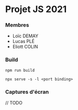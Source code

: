 # Projet JS 2021

### Membres

- Loïc DEMAY
- Lucas PLÉ
- Eliott COLIN

### Build

`npm run build`

`npx serve -s -l <port binding>`

### Captures d'écran

// TODO